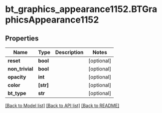# bt_graphics_appearance1152.BTGraphicsAppearance1152

## Properties
Name | Type | Description | Notes
------------ | ------------- | ------------- | -------------
**reset** | **bool** |  | [optional] 
**non_trivial** | **bool** |  | [optional] 
**opacity** | **int** |  | [optional] 
**color** | **[str]** |  | [optional] 
**bt_type** | **str** |  | [optional] 

[[Back to Model list]](../README.md#documentation-for-models) [[Back to API list]](../README.md#documentation-for-api-endpoints) [[Back to README]](../README.md)


